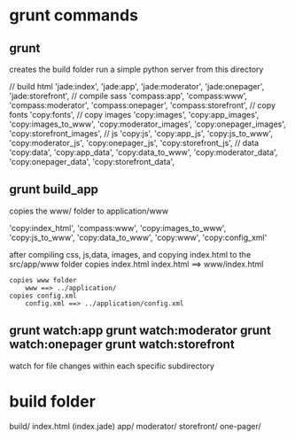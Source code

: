 grunt commands
===================================

grunt
----------------------------
creates the build folder
run a simple python server from this directory

  // build html
  'jade:index',
  'jade:app',
  'jade:moderator',
  'jade:onepager',
  'jade:storefront',
  // compile sass
  'compass:app',
  'compass:www',
  'compass:moderator',
  'compass:onepager',
  'compass:storefront',
  // copy fonts
  'copy:fonts',
  // copy images
  'copy:images',
  'copy:app_images',
  'copy:images_to_www',
  'copy:moderator_images',
  'copy:onepager_images',
  'copy:storefront_images',
  // js
  'copy:js',
  'copy:app_js',
  'copy:js_to_www',
  'copy:moderator_js',
  'copy:onepager_js',
  'copy:storefront_js',
  // data
  'copy:data',
  'copy:app_data',
  'copy:data_to_www',
  'copy:moderator_data',
  'copy:onepager_data',
  'copy:storefront_data',




grunt build_app
----------------------------
copies the www/ folder to application/www

  'copy:index_html',
  'compass:www',
  'copy:images_to_www',
  'copy:js_to_www',
  'copy:data_to_www',
  'copy:www',
  'copy:config_xml'

after compiling css, js,data, images, and copying index.html to the src/app/www folder
	copies index.html
		index.html ==> www/index.html

	copies www folder
		www ==> ../application/
	copies config.xml
		config.xml ==> ../application/config.xml




grunt watch:app
grunt watch:moderator
grunt watch:onepager
grunt watch:storefront
----------------------------
watch for file changes within each specific subdirectory




build folder
===================================
build/
	index.html (index.jade)
	app/
	moderator/
	storefront/
	one-pager/

